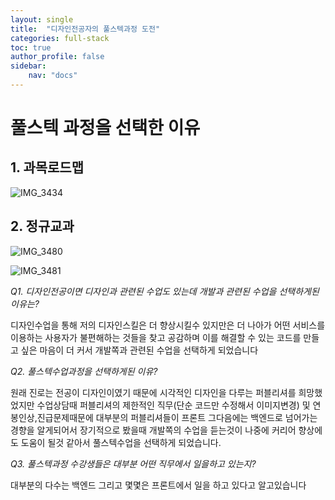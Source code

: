```yaml
---
layout: single
title:  "디자인전공자의 풀스텍과정 도전"
categories: full-stack
toc: true
author_profile: false
sidebar:
    nav: "docs"
---
```




# 풀스텍 과정을 선택한 이유

## 1. 과목로드맵

![IMG_3434](https://github.com/mmistakes/minimal-mistakes/assets/156207656/6918aac8-205f-4bf0-9dd8-49a57b55be1f)

## 2. 정규교과

<img src="https://github.com/mmistakes/minimal-mistakes/assets/156207656/6c73e03d-188f-4a3f-aa30-2ccbc5434215" alt="IMG_3480"  />

![IMG_3481](https://github.com/mmistakes/minimal-mistakes/assets/156207656/47f0c8f2-d264-4a46-b45f-02f9d847ddd7)





*Q1. 디자인전공이면 디자인과 관련된 수업도 있는데 개발과 관련된 수업을 선택하게된 이유는?*

디자인수업을 통해 저의 디자인스킬은 더 향상시킬수 있지만은 더 나아가 어떤 서비스를 이용하는 사용자가 불편해하는 것들을 찾고 공감하며 이를 해결할 수 있는 코드를 만들고 싶은 마음이 더 커서 개발쪽과 관련된 수업을 선택하게 되었습니다

*Q2. 풀스텍수업과정을 선택하게된 이유?*

원래 진로는 전공이 디자인이였기 때문에 시각적인 디자인을 다루는 퍼블리셔를 희망했었지만 수업상담때 퍼블리셔의 제한적인 직무(단순 코드만 수정해서 이미지변경) 및 연봉인상,진급문제때문에 대부분의 퍼블리셔들이 프론트 그다음에는 백엔드로 넘어가는 경향을 알게되어서 장기적으로 봤을때 개발쪽의 수업을 듣는것이 나중에 커리어 향상에도 도움이 될것 같아서 풀스텍수업을 선택하게 되었습니다.

*Q3. 풀스텍과정 수강생들은 대부분 어떤 직무에서 일을하고 있는지?*

대부분의 다수는 백엔드 그리고 몇몇은 프론트에서 일을 하고 있다고 알고있습니다 

